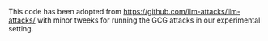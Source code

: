 This code has been adopted from https://github.com/llm-attacks/llm-attacks/ with minor
tweeks for running the GCG attacks in our experimental setting.